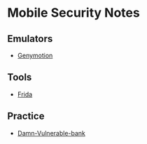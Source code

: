 
# Mobile Security Notes

## Emulators


* [Genymotion](./Genymotion.md)

## Tools

* [Frida](./Frida.md)  
## Practice

* [Damn-Vulnerable-bank](https://github.com/rewanthtammana/Damn-Vulnerable-Bank)